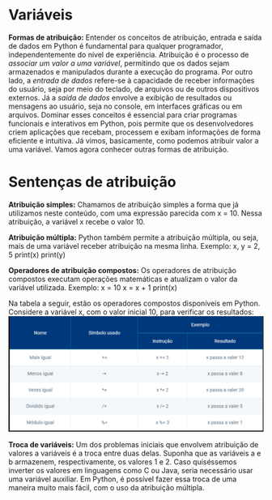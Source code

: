 # Variáveis

**Formas de atribuição:**
Entender os conceitos de atribuição, entrada e saída de dados em Python é fundamental para qualquer programador, independentemente do nível de experiência. Atribuição é o processo de _associar um valor a uma variável_, permitindo que os dados sejam armazenados e manipulados durante a execução do programa. Por outro lado, a _entrada de dados_ refere-se à capacidade de receber informações do usuário, seja por meio do teclado, de arquivos ou de outros dispositivos externos. Já a _saída de dados_ envolve a exibição de resultados ou mensagens ao usuário, seja no console, em interfaces gráficas ou em arquivos.
Dominar esses conceitos é essencial para criar programas funcionais e interativos em Python, pois permite que os desenvolvedores criem aplicações que recebam, processem e exibam informações de forma eficiente e intuitiva. Já vimos, basicamente, como podemos atribuir valor a uma variável. Vamos agora conhecer outras formas de atribuição.

# Sentenças de atribuição

**Atribuição simples:**
Chamamos de atribuição simples a forma que já utilizamos neste conteúdo, com uma expressão parecida com x = 10. Nessa atribuição, a variável x recebe o valor 10.

**Atribuição múltipla:**
Python também permite a atribuição múltipla, ou seja, mais de uma variável receber atribuição na mesma linha.
Exemplo:
x, y = 2, 5
print(x)
print(y)

**Operadores de atribuição compostos:**
Os operadores de atribuição compostos executam operações matemáticas e atualizam o valor da variável utilizada.
Exemplo:
x = 10
x = x + 1
print(x)

Na tabela a seguir, estão os operadores compostos disponíveis em Python. 
Considere a variável x, com o valor inicial 10, para verificar os resultados:
![alt text](images/image.png)

**Troca de variáveis:**
Um dos problemas iniciais que envolvem atribuição de valores a variáveis é a troca entre duas delas. Suponha que as variáveis a e b armazenem, respectivamente, os valores 1 e 2. Caso quiséssemos inverter os valores em linguagens como C ou Java, seria necessário usar uma variável auxiliar. Em Python, é possível fazer essa troca de uma maneira muito mais fácil, com o uso da atribuição múltipla.